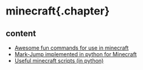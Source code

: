 
# minecraft{.chapter}

## content

- [Awesome fun commands for use in minecraft](commands.md)
- [Mark-Jump implemented in python for Minecraft](mark_jump_in_minecraft.md)
- [Useful minecraft scripts (in python)](useful.md)
